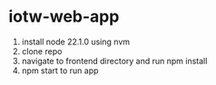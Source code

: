 # iotw-web-app
1. install node 22.1.0 using nvm
2. clone repo
3. navigate to frontend directory and run npm install
4. npm start to run app

